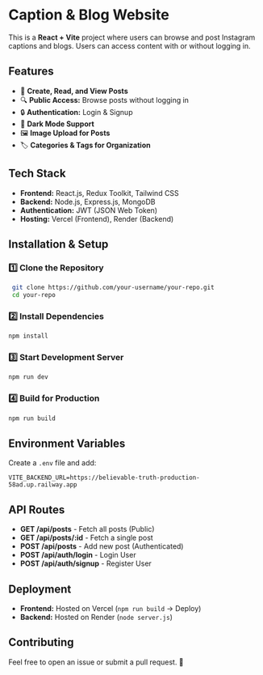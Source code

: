 # Caption & Blog Website

This is a **React + Vite** project where users can browse and post Instagram captions and blogs. Users can access content with or without logging in.

## Features
- 📝 **Create, Read, and View Posts**
- 🔍 **Public Access:** Browse posts without logging in
- 🔒 **Authentication:** Login & Signup
- 🎨 **Dark Mode Support**
- 🖼️ **Image Upload for Posts**
- 🏷️ **Categories & Tags for Organization**

## Tech Stack
- **Frontend:** React.js, Redux Toolkit, Tailwind CSS
- **Backend:** Node.js, Express.js, MongoDB
- **Authentication:** JWT (JSON Web Token)
- **Hosting:** Vercel (Frontend), Render (Backend)

## Installation & Setup

### 1️⃣ Clone the Repository
```sh
 git clone https://github.com/your-username/your-repo.git
 cd your-repo
```

### 2️⃣ Install Dependencies
```sh
npm install
```

### 3️⃣ Start Development Server
```sh
npm run dev
```

### 4️⃣ Build for Production
```sh
npm run build
```

## Environment Variables
Create a `.env` file and add:
```
VITE_BACKEND_URL=https://believable-truth-production-58ad.up.railway.app
```

## API Routes
- **GET /api/posts** - Fetch all posts (Public)
- **GET /api/posts/:id** - Fetch a single post
- **POST /api/posts** - Add new post (Authenticated)
- **POST /api/auth/login** - Login User
- **POST /api/auth/signup** - Register User

## Deployment
- **Frontend:** Hosted on Vercel (`npm run build` → Deploy)
- **Backend:** Hosted on Render (`node server.js`)

## Contributing
Feel free to open an issue or submit a pull request. 🚀

